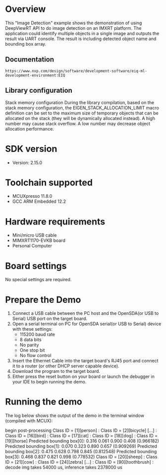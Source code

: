 Overview
========
This "Image Detection" example shows the demonstration of using DeepViewRT API to do image detection
on an IMXRT platform. The application could identify multiple objects in a single image and outputs
the result via UART console. The result is including detected object name and bounding box array.

Documentation
-------------
    https://www.nxp.com/design/software/development-software/eiq-ml-development-environment:EIQ

Library configuration
------------------------
 Stack memory configuration
 During the library compilation, based on the stack memory configuration,
 the EIGEN_STACK_ALLOCATION_LIMIT macro definition can be set to the maximum
 size of temporary objects that can be allocated on the stack
 (they will be dynamically allocated instead). A high number may cause stack
 overflow. A low number may decrease object allocation performance.


SDK version
===========
- Version: 2.15.0

Toolchain supported
===================
- MCUXpresso  11.8.0
- GCC ARM Embedded  12.2

Hardware requirements
=====================
- Mini/micro USB cable
- MIMXRT1170-EVKB board
- Personal Computer

Board settings
==============
No special settings are required.

Prepare the Demo
================
1.  Connect a USB cable between the PC host and the OpenSDA(or USB to Serial) USB port on the target board.
2.  Open a serial terminal on PC for OpenSDA serial(or USB to Serial) device with these settings:
    - 115200 baud rate
    - 8 data bits
    - No parity
    - One stop bit
    - No flow control
3.  Insert the Ethernet Cable into the target board's RJ45 port and connect it to a router (or other DHCP server capable device).
4.  Download the program to the target board.
5.  Either press the reset button on your board or launch the debugger in your IDE to begin running the demo.

Running the demo
================
The log below shows the output of the demo in the terminal window (compiled with MCUX):

begin post-processing
         Class ID = [1][person]
:        Class ID = [2][bicycle]
[...]
:        Class ID = [16][bird]
:        Class ID = [17][cat]
:        Class ID = [18][dog]
:        Class ID = [19][horse]
                Predicted bounding box[0]: 0.316 0.061 0.900 0.408 (0.966182)
                Predicted bounding box[1]: 0.070 0.323 0.890 0.657 (0.909269)
                Predicted bounding box[2]: 0.475 0.628 0.798 0.845 (0.812548)
                Predicted bounding box[3]: 0.468 0.837 0.821 0.998 (0.778532)
         Class ID = [20][sheep]
:        Class ID = [21][cow]
:        Class ID = [24][zebra]
[...]
:        Class ID = [90][toothbrush]
: decode img takes 54000 us, inference takes 2378000 us


